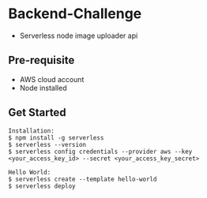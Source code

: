 # Backend-Challenge
- Serverless node image uploader api

## Pre-requisite
- AWS cloud account
- Node installed

## Get Started 
```
Installation:
$ npm install -g serverless
$ serverless --version
$ serverless config credentials --provider aws --key <your_access_key_id> --secret <your_access_key_secret>
```

```
Hello World:
$ serverless create --template hello-world
$ serverless deploy
```
